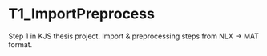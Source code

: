 # T1_ImportPreprocess
Step 1 in KJS thesis project. Import &amp; preprocessing steps from NLX -> MAT format.
